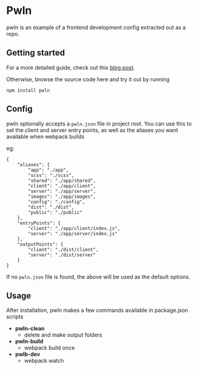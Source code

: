 # Pwln

pwln is an example of a frontend development config extracted out as a repo.

## Getting started

For a more detailed guide, check out this [blog post](https://medium.com/@jonrogozen/setting-up-a-version-controlled-build-repo-1192c84671ff).

Otherwise, browse the source code here and try it out by running

`npm install pwln`

## Config

pwln optionally accepts a `pwln.json` file in project root. You can use this to set the client and server entry points, as well as the aliases you want available when webpack builds

eg:

```
{
    "aliases": {
        "app": "./app",
        "scss": "./scss",
        "shared": "./app/shared",
        "client": "./app/client",
        "server": "./app/server",
        "images": "./app/images",
        "config": "./config",
        "dist": "./dist",
        "public": "./public"
    },
    "entryPoints": {
        "client": "./app/client/index.js",
        "server": "./app/server/index.js"
    },
    "outputPoints": {
        "client": "./dist/client",
        "server": "./dist/server"
    }
}
```

If no `pwln.json` file is found, the above will be used as the default options.

## Usage

After installation, pwln makes a few commands available in package.json scripts

- **pwln-clean**
    - delete and make output folders
- **pwln-build**
    - webpack build once
- **pwlb-dev**
    - webpack watch
